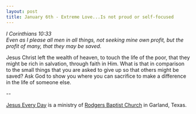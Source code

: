 ```yaml
---
layout: post
title: January 6th - Extreme Love...Is not proud or self-focused
---
```


_I Corinthians 10:33  
Even as I please all men in all things, not seeking mine own profit,
but the profit of many, that they may be saved._

Jesus Christ left the wealth of heaven, to touch the life of the
poor, that they might be rich in salvation, through faith in Him.
What is that in comparison to the small things that you are asked to
give up so that others might be saved? Ask God to show you where you
can sacrifice to make a difference in the life of someone else.

 --

<a href=http://jesuseveryday.net>Jesus Every Day</a> is a ministry of <a href=http://rodgersbaptist.net>Rodgers Baptist Church</a> in Garland, Texas.
